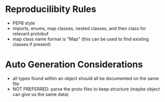 # Reproducilibity Rules
- PEP8 style
- imports, enums, map classes, nested classes, and then class for relevant protobuf
- map class name format is "Map<key type><value type>" (this can be used to find existing classes if present)

# Auto Generation Considerations
- all types found within an object should all be documented on the same file
- NOT PREFERRED: parse the proto files to keep structure (maybe object can give us the same data)